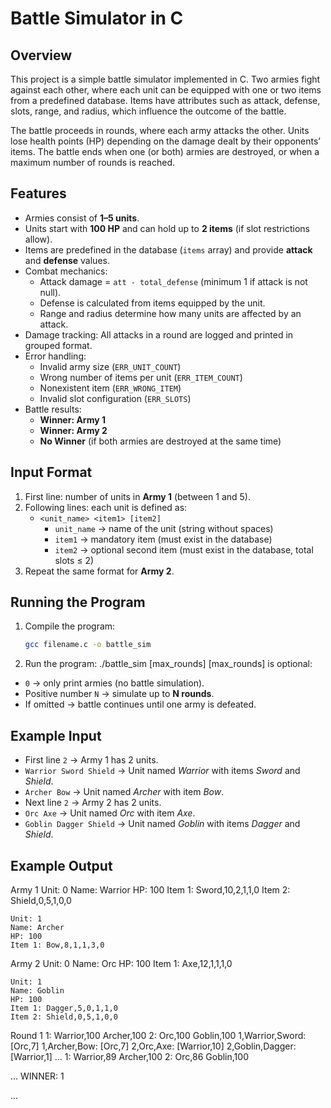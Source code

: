 # Battle Simulator in C

## Overview
This project is a simple battle simulator implemented in C. Two armies fight against each other, where each unit can be equipped with one or two items from a predefined database. Items have attributes such as attack, defense, slots, range, and radius, which influence the outcome of the battle.

The battle proceeds in rounds, where each army attacks the other. Units lose health points (HP) depending on the damage dealt by their opponents’ items. The battle ends when one (or both) armies are destroyed, or when a maximum number of rounds is reached.

## Features
- Armies consist of **1–5 units**.
- Units start with **100 HP** and can hold up to **2 items** (if slot restrictions allow).
- Items are predefined in the database (`items` array) and provide **attack** and **defense** values.
- Combat mechanics:
  - Attack damage = `att - total_defense` (minimum 1 if attack is not null).
  - Defense is calculated from items equipped by the unit.
  - Range and radius determine how many units are affected by an attack.
- Damage tracking: All attacks in a round are logged and printed in grouped format.
- Error handling:
  - Invalid army size (`ERR_UNIT_COUNT`)
  - Wrong number of items per unit (`ERR_ITEM_COUNT`)
  - Nonexistent item (`ERR_WRONG_ITEM`)
  - Invalid slot configuration (`ERR_SLOTS`)
- Battle results:
  - **Winner: Army 1**
  - **Winner: Army 2**
  - **No Winner** (if both armies are destroyed at the same time)

## Input Format
1. First line: number of units in **Army 1** (between 1 and 5).
2. Following lines: each unit is defined as:
   - `<unit_name> <item1> [item2]`
     - `unit_name` → name of the unit (string without spaces)
     - `item1` → mandatory item (must exist in the database)
     - `item2` → optional second item (must exist in the database, total slots ≤ 2)
3. Repeat the same format for **Army 2**.
   
## Running the Program
1. Compile the program:
   ```bash
   gcc filename.c -o battle_sim
2. Run the program:
   ./battle_sim [max_rounds]
   [max_rounds] is optional:
  - `0` → only print armies (no battle simulation).
  - Positive number `N` → simulate up to **N rounds**.
  - If omitted → battle continues until one army is defeated.

## Example Input
- First line `2` → Army 1 has 2 units.
- `Warrior Sword Shield` → Unit named *Warrior* with items *Sword* and *Shield*.
- `Archer Bow` → Unit named *Archer* with item *Bow*.
- Next line `2` → Army 2 has 2 units.
- `Orc Axe` → Unit named *Orc* with item *Axe*.
- `Goblin Dagger Shield` → Unit named *Goblin* with items *Dagger* and *Shield*.

## Example Output
Army 1
    Unit: 0
    Name: Warrior
    HP: 100
    Item 1: Sword,10,2,1,1,0
    Item 2: Shield,0,5,1,0,0

    Unit: 1
    Name: Archer
    HP: 100
    Item 1: Bow,8,1,1,3,0

Army 2
    Unit: 0
    Name: Orc
    HP: 100
    Item 1: Axe,12,1,1,1,0

    Unit: 1
    Name: Goblin
    HP: 100
    Item 1: Dagger,5,0,1,1,0
    Item 2: Shield,0,5,1,0,0

Round 1
1: Warrior,100 Archer,100 
2: Orc,100 Goblin,100 
1,Warrior,Sword:        [Orc,7]
1,Archer,Bow:        [Orc,7]
2,Orc,Axe:        [Warrior,10]
2,Goblin,Dagger:        [Warrior,1] 
...
1: Warrior,89 Archer,100 
2: Orc,86 Goblin,100 

...
WINNER: 1

...
